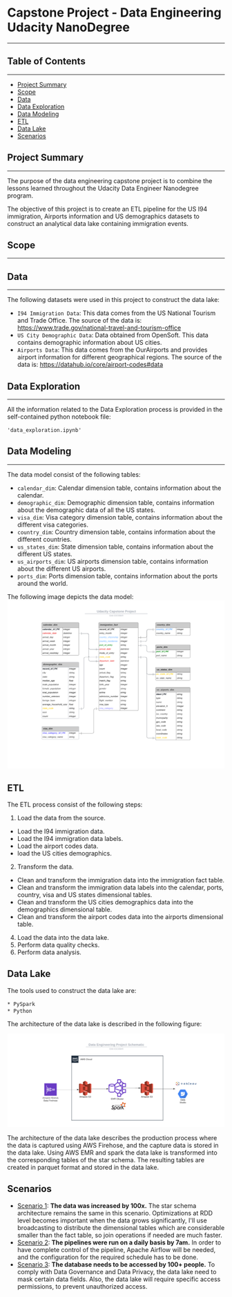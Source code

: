 # Capstone Project - Data Engineering Udacity NanoDegree

---

## Table of Contents

---

  * [Project Summary](#Project-Summary)
  * [Scope](#Scope)
  * [Data](#Data)
  * [Data Exploration](#Data-Exploration)
  * [Data Modeling](#Data-Modeling)
  * [ETL](#ETL)
  * [Data Lake](#Data-Lake)
  * [Scenarios](#Scenarios)


## Project Summary

---
The purpose of the data engineering capstone project is to combine the lessons learned throughout the Udacity
Data Engineer Nanodegree program. 

The objective of this project is to create an ETL pipeline for the US I94 immigration, 
Airports information and US demographics datasets to construct an analytical data lake containing 
immigration events.

## Scope

---

[//]: # (I plan to create a data lake using Pyspark about immigrants destinations in US. )

[//]: # (To achieve this, I've used I94 immigrations dataset along with US demographics dataset. )

[//]: # (Processed data lake tables could be used to analyse immigration trends at US destination cities and origin of the travelers. )

[//]: # (Output is generated in Apache Parquet columnar format for better performance on aggregation queries.)
## Data

---
The following datasets were used in this project to construct the data lake:

* `I94 Immigration Data`: This data comes from the US National Tourism and Trade Office. The source of the data is: https://www.trade.gov/national-travel-and-tourism-office
* `US City Demographic Data`: Data obtained from OpenSoft. This data contains demographic information about US cities.
* `Airports Data`: This data comes from the OurAirports and provides airport information for different geographical regions. The source of the data is: https://datahub.io/core/airport-codes#data
## Data Exploration

---

All the information related to the Data Exploration process is provided in the self-contained python notebook file:

    'data_exploration.ipynb'


## Data Modeling

---

The data model consist of the following tables:
* `calendar_dim`: Calendar dimension table, contains information about the calendar. 
* `demographic_dim`: Demographic dimension table, contains information about the demographic data of all the US states.
* `visa_dim`: Visa category dimension table, contains information about the different visa categories.
* `country_dim`: Country dimension table, contains information about the different countries.
* `us_states_dim`: State dimension table, contains information about the different US states.
* `us_airports_dim`: US airports dimension table, contains information about the different US airports.
* `ports_dim`: Ports dimension table, contains information about the ports around the world.

The following image depicts the data model:
![Data Model](images/er_diagram.png)

## ETL
The ETL process consist of the following steps:

1. Load the data from the source.
* Load the I94 immigration data.
* Load the I94 immigration data labels.
* Load the airport codes data.
* load the US cities demographics.
2. Transform the data.
* Clean and transform the immigration data into the immigration fact table.
* Clean and transform the immigration data labels into the calendar, ports, country, visa and US states dimensional tables.
* Clean and transform the US cities demographics data into the demographics dimensional table.
* Clean and transform the airport codes data into the airports dimensional table.
4. Load the data into the data lake.
5. Perform data quality checks.
6. Perform data analysis.
## Data Lake

The tools used to construct the data lake are:

    * PySpark 
    * Python

The architecture of the data lake is described in the following figure:

![Data Lake](images/architecture_aws.png)

The architecture of the data lake describes the production process where the data is captured using AWS Firehose, and the 
capture data is stored in the data lake. Using AWS EMR and spark the data lake is transformed into the corresponding tables of the 
star schema. The resulting tables are created in parquet format and stored in the data lake.

## Scenarios

* [Scenario 1](#Scenario-1): **The data was increased by 100x.** The star schema architecture remains the same in this scenario. Optimizations at RDD level becomes important when the data grows significantly, I'll use broadcasting to distribute the dimensional tables which are considerable smaller than the fact table, so join operations if needed are much faster.
* [Scenario 2](#Scenario-2): **The pipelines were run on a daily basis by 7am.** In order to have complete control of the pipeline, Apache Airflow will be needed, and the configuration for the required schedule has to be done.
* [Scenario 3](#Scenario-3): **The database needs to be accessed by 100+ people.** To comply with Data Governance and Data Privacy, the data lake need to mask certain data fields. Also, the data lake will require specific access permissions, to prevent unauthorized access.





